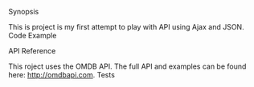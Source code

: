 Synopsis

This is project is my first attempt to play with API using Ajax and JSON.
Code Example


API Reference

This roject uses the OMDB API. The full API and examples can be found here: http://omdbapi.com.
Tests

